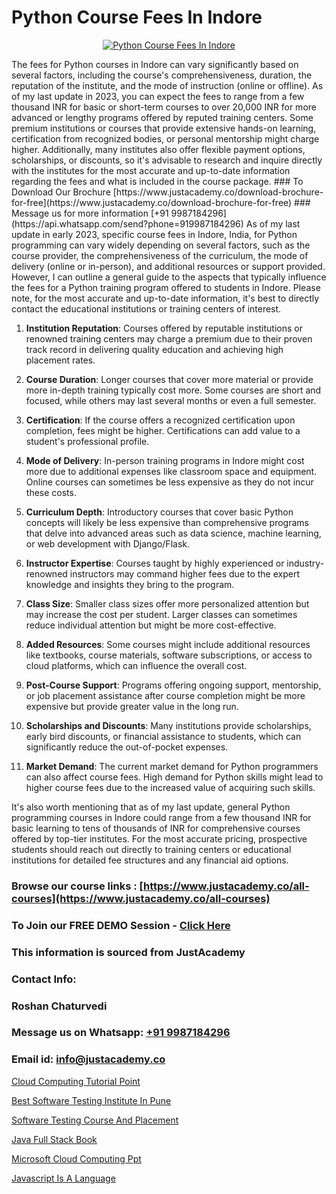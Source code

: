 # Python Course Fees In Indore

<p align="center">
  <a href="https://justacademy.co/course-detail/python-training">
    <img src="https://justacademy.co/storage2/course_image/1709713400_course_image.webp" alt="Python Course Fees In Indore">
  </a>
</p>
The fees for Python courses in Indore can vary significantly based on several factors, including the course's comprehensiveness, duration, the reputation of the institute, and the mode of instruction (online or offline). As of my last update in 2023, you can expect the fees to range from a few thousand INR for basic or short-term courses to over 20,000 INR for more advanced or lengthy programs offered by reputed training centers. Some premium institutions or courses that provide extensive hands-on learning, certification from recognized bodies, or personal mentorship might charge higher. Additionally, many institutes also offer flexible payment options, scholarships, or discounts, so it's advisable to research and inquire directly with the institutes for the most accurate and up-to-date information regarding the fees and what is included in the course package.
### To Download Our Brochure [https://www.justacademy.co/download-brochure-for-free](https://www.justacademy.co/download-brochure-for-free)
### Message us for more information [+91 9987184296](https://api.whatsapp.com/send?phone=919987184296)
As of my last update in early 2023, specific course fees in Indore, India, for Python programming can vary widely depending on several factors, such as the course provider, the comprehensiveness of the curriculum, the mode of delivery (online or in-person), and additional resources or support provided. However, I can outline a general guide to the aspects that typically influence the fees for a Python training program offered to students in Indore. Please note, for the most accurate and up-to-date information, it's best to directly contact the educational institutions or training centers of interest. 

1) **Institution Reputation**: Courses offered by reputable institutions or renowned training centers may charge a premium due to their proven track record in delivering quality education and achieving high placement rates.

2) **Course Duration**: Longer courses that cover more material or provide more in-depth training typically cost more. Some courses are short and focused, while others may last several months or even a full semester.

3) **Certification**: If the course offers a recognized certification upon completion, fees might be higher. Certifications can add value to a student's professional profile.

4) **Mode of Delivery**: In-person training programs in Indore might cost more due to additional expenses like classroom space and equipment. Online courses can sometimes be less expensive as they do not incur these costs.

5) **Curriculum Depth**: Introductory courses that cover basic Python concepts will likely be less expensive than comprehensive programs that delve into advanced areas such as data science, machine learning, or web development with Django/Flask.

6) **Instructor Expertise**: Courses taught by highly experienced or industry-renowned instructors may command higher fees due to the expert knowledge and insights they bring to the program.

7) **Class Size**: Smaller class sizes offer more personalized attention but may increase the cost per student. Larger classes can sometimes reduce individual attention but might be more cost-effective.

8) **Added Resources**: Some courses might include additional resources like textbooks, course materials, software subscriptions, or access to cloud platforms, which can influence the overall cost.

9) **Post-Course Support**: Programs offering ongoing support, mentorship, or job placement assistance after course completion might be more expensive but provide greater value in the long run.

10) **Scholarships and Discounts**: Many institutions provide scholarships, early bird discounts, or financial assistance to students, which can significantly reduce the out-of-pocket expenses.

11) **Market Demand**: The current market demand for Python programmers can also affect course fees. High demand for Python skills might lead to higher course fees due to the increased value of acquiring such skills.

It's also worth mentioning that as of my last update, general Python programming courses in Indore could range from a few thousand INR for basic learning to tens of thousands of INR for comprehensive courses offered by top-tier institutes. For the most accurate pricing, prospective students should reach out directly to training centers or educational institutions for detailed fee structures and any financial aid options.

### Browse our course links : [https://www.justacademy.co/all-courses](https://www.justacademy.co/all-courses) 
### To Join our FREE DEMO Session - [Click Here](https://www.justacademy.co/register-for-course-demo)


### This information is sourced from JustAcademy
### Contact Info:
### Roshan Chaturvedi
### Message us on Whatsapp: [+91 9987184296](https://api.whatsapp.com/send?phone=919987184296)
### Email id: [info@justacademy.co](mailto:info@justacademy.co)
                
[Cloud Computing Tutorial Point](https://www.linkedin.com/pulse/cloud-computing-tutorial-point-justacademy-bay-area-zjpjc?trackingId=af1QTk9UXMcpKLGVdIkqjg%3D%3D&lipi=urn%3Ali%3Apage%3Ad_flagship3_company_admin%3BA%2BceJxOfQEyVvKB2rfxduA%3D%3D)

[Best Software Testing Institute In Pune](https://www.linkedin.com/pulse/best-software-testing-institute-pune-justacademy-delhi-p6zpc/)

[Software Testing Course And Placement](https://medium.com/@surajvaishnav5015/software-testing-course-and-placement-e0287f85b47a)

[Java Full Stack Book](https://medium.com/@ranemanish460/java-full-stack-book-d82220433660)

[Microsoft Cloud Computing Ppt](https://justacademyin.github.io/justacademy/microsoft-cloud-computing-ppt)

[Javascript Is A Language](https://justacademyin.github.io/justacademy/javascript-is-a-language)

